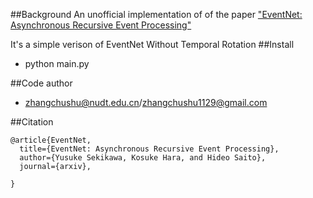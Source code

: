 
##Background
An unofficial implementation of of the paper ["EventNet: Asynchronous Recursive Event Processing"](https://arxiv.org/pdf/1812.07045.pdf)

It's a simple verison of EventNet Without Temporal Rotation
##Install

* python main.py

##Code author

* zhangchushu@nudt.edu.cn/zhangchushu1129@gmail.com


##Citation

```
@article{EventNet,
  title={EventNet: Asynchronous Recursive Event Processing},
  author={Yusuke Sekikawa, Kosuke Hara, and Hideo Saito},
  journal={arxiv},

}
```
